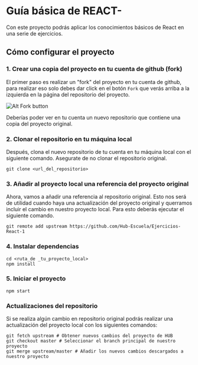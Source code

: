 # Guía básica de REACT-

Con este proyecto podrás aplicar los conocimientos básicos de React en una serie de ejercicios.

## Cómo configurar el proyecto

### 1. Crear una copia del proyecto en tu cuenta de github (fork)
El primer paso es realizar un "fork" del proyecto en tu cuenta de github, para realizar eso solo debes dar click en el botón `Fork` que verás arriba a la izquierda en la página del repositorio del proyecto.

![Alt Fork button](https://www.linode.com/docs/development/version-control/how-to-install-git-and-clone-a-github-repository/github-fork.png)

Deberías poder ver en tu cuenta un nuevo repositorio que contiene una copia del proyecto original.

### 2. Clonar el repositorio en tu máquina local
Después, clona el nuevo repositorio de tu cuenta en tu máquina local con el siguiente comando. Asegurate de no clonar el repositorio original.
```
git clone <url_del_repositorio>
```

### 3. Añadir al proyecto local una referencia del proyecto original
Ahora, vamos a añadir una referencia al repositorio original. Esto nos será de utilidad cuando haya una actualización del proyecto original y querramos incluir el cambio en nuestro proyecto local.
Para esto deberás ejecutar el siguiente comando.
```
git remote add upstream https://github.com/Hub-Escuela/Ejercicios-React-1
```

### 4. Instalar dependencias
```
cd <ruta_de _tu_proyecto_local>
npm install
```

### 5. Iniciar el proyecto
```
npm start
```


### Actualizaciones del repositorio
Si se realiza algún cambio en repositorio original podrás realizar una actualización del proyecto local con los siguientes comandos:
```
git fetch upstream # Obtener nuevos cambios del proyecto de HUB
git checkout master # Seleccionar el branch principal de nuestro proyecto
git merge upstream/master # Añadir los nuevos cambios descargados a nuestro proyecto
```

